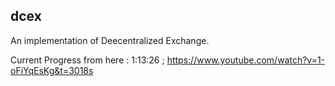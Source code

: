 ## dcex 

An implementation of Deecentralized Exchange.

Current Progress from here : 1:13:26 ; 
https://www.youtube.com/watch?v=1-oFiYqEsKg&t=3018s
